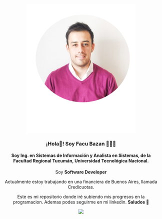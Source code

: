 
<p align="center" width="300">
   <img align="center" width="350" src="https://github.com/FacuBzn/About/blob/main/FacundoBzn.png" />
   <h3 align="center">¡Hola👋! Soy Facu Bazan 👨🏻‍💻</h3>
   <h4 align="center">Soy Ing. en Sistemas de Información y Analista en Sistemas, de la Facultad Regional Tucumán, Universidad Tecnológica Nacional.</h4>
   <p align="center">Soy <strong>Software Developer </strong><br />
</p>

<p align="center">Actualmente estoy trabajando en una financiera de Buenos Aires, llamada Credicuotas.</p>
<p align="center">Este es mi repositorio donde iré subiendo mis progresos en la programacion. Ademas podes seguirme en mi linkedin. <strong>Saludos 👋 </strong>
</p>



 <div align="center"> 
  <a href="https://www.linkedin.com/in/juanfacundobazanalvarez/" target="_blank"><img src="https://img.shields.io/badge/-LinkedIn-    %230077B5?style=for-the-badge&logo=linkedin&logoColor=white" target="_blank"></a>
</div>

